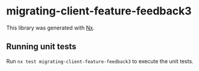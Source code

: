 # migrating-client-feature-feedback3

This library was generated with [Nx](https://nx.dev).

## Running unit tests

Run `nx test migrating-client-feature-feedback3` to execute the unit tests.
